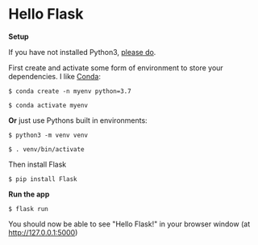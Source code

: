 # Hello Flask

**Setup**

If you have not installed Python3, [please do](https://www.python.org/downloads/).

First create and activate some form of environment to store your dependencies. I like [Conda](https://docs.conda.io/projects/conda/en/latest/user-guide/install/index.html):

```
$ conda create -n myenv python=3.7

$ conda activate myenv
```

**Or** just use Pythons built in environments:

```
$ python3 -m venv venv

$ . venv/bin/activate
```

Then install Flask

`$ pip install Flask`

**Run the app**

`$ flask run`

You should now be able to see "Hello Flask!" in your browser window (at http://127.0.0.1:5000) 
